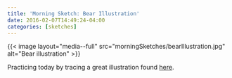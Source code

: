 ```yaml
---
title: 'Morning Sketch: Bear Illustration'
date: 2016-02-07T14:49:24-04:00
categories: [sketches]
---
```


{{< image layout="media--full" src="morningSketches/bearIllustration.jpg" alt="Bear illustration" >}}

Practicing today by tracing a great illustration found [here](https://dribbble.com/shots/1739125-Grizzly-Bear-Illustration).
